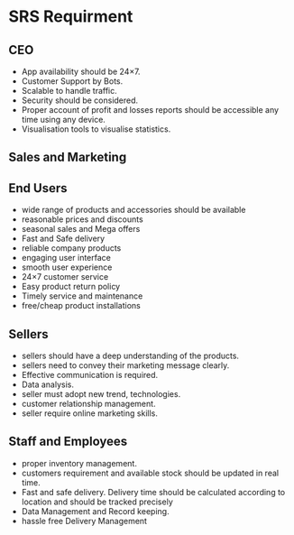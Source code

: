 # SRS Requirment

## CEO
- App availability should be 24×7.
- Customer Support by Bots.
- Scalable to handle traffic.
- Security should be considered.
- Proper account of profit and losses reports should be accessible any time using any device.
- Visualisation tools to visualise statistics.


## Sales and Marketing


## End Users
- wide range of products and accessories should be available
- reasonable prices and discounts
- seasonal sales and Mega offers
- Fast and Safe delivery
- reliable company products
- engaging user interface
- smooth user experience
- 24×7 customer service
- Easy product return policy
- Timely service and maintenance
- free/cheap product installations 


## Sellers
- sellers should have a deep understanding of the products.
- sellers need to convey their marketing message clearly.
- Effective communication is required.
- Data analysis.
- seller must adopt new trend, technologies.
- customer relationship management.
- seller require online marketing skills.



## Staff and Employees
- proper inventory management.
- customers requirement and available stock should be updated in real time.
- Fast and safe delivery. Delivery time should be calculated according to location and should be tracked precisely 
- Data Management and Record keeping.
- hassle free Delivery Management


